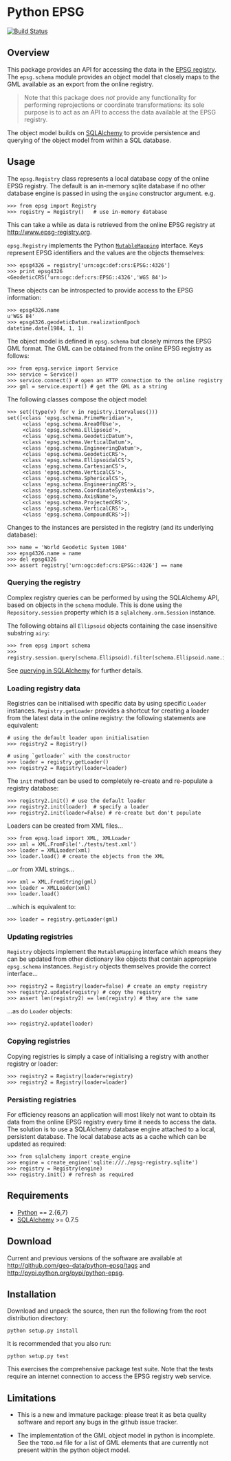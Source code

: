 # Python EPSG

[![Build Status](https://secure.travis-ci.org/geo-data/python-epsg.png)](http://travis-ci.org/geo-data/python-epsg)

## Overview

This package provides an API for accessing the data in the
[EPSG registry](http://www.epsg-registry.org). The `epsg.schema`
module provides an object model that closely maps to the GML available
as an export from the online registry.

> Note that this package does *not* provide any functionality for
> performing reprojections or coordinate transformations: its sole
> purpose is to act as an API to access the data available at the EPSG
> registry.

The object model builds on [SQLAlchemy](http://sqlalchemy.org) to
provide persistence and querying of the object model from within a SQL
database.

## Usage

The `epsg.Registry` class represents a local database copy of the
online EPSG registry. The default is an in-memory sqlite database if
no other database engine is passed in using the `engine` constructor
argument. e.g.

    >>> from epsg import Registry
    >>> registry = Registry()   # use in-memory database

This can take a while as data is retrieved from the online EPSG
registry at <http://www.epsg-registry.org>.

`epsg.Registry` implements the Python
[`MutableMapping`](http://docs.python.org/library/collections.html#collections.MutableMapping)
interface. Keys represent EPSG identifiers and the values are the
objects themselves:

    >>> epsg4326 = registry['urn:ogc:def:crs:EPSG::4326']
    >>> print epsg4326
    <GeodeticCRS('urn:ogc:def:crs:EPSG::4326','WGS 84')>

These objects can be introspected to provide access to the EPSG
information:

    >>> epsg4326.name
    u'WGS 84'
    >>> epsg4326.geodeticDatum.realizationEpoch
    datetime.date(1984, 1, 1)

The object model is defined in `epsg.schema` but closely mirrors the
EPSG GML format. The GML can be obtained from the online EPSG registry
as follows:

    >>> from epsg.service import Service
    >>> service = Service()
    >>> service.connect() # open an HTTP connection to the online registry
    >>> gml = service.export() # get the GML as a string

The following classes compose the object model:

    >>> set((type(v) for v in registry.itervalues()))
    set([<class 'epsg.schema.PrimeMeridian'>,
         <class 'epsg.schema.AreaOfUse'>,
         <class 'epsg.schema.Ellipsoid'>,
         <class 'epsg.schema.GeodeticDatum'>,
         <class 'epsg.schema.VerticalDatum'>,
         <class 'epsg.schema.EngineeringDatum'>,
         <class 'epsg.schema.GeodeticCRS'>,
         <class 'epsg.schema.EllipsoidalCS'>,
         <class 'epsg.schema.CartesianCS'>,
         <class 'epsg.schema.VerticalCS'>,
         <class 'epsg.schema.SphericalCS'>,
         <class 'epsg.schema.EngineeringCRS'>,
         <class 'epsg.schema.CoordinateSystemAxis'>,
         <class 'epsg.schema.AxisName'>,
         <class 'epsg.schema.ProjectedCRS'>,
         <class 'epsg.schema.VerticalCRS'>,
         <class 'epsg.schema.CompoundCRS'>])

Changes to the instances are persisted in the registry (and its
underlying database):

    >>> name = 'World Geodetic System 1984'
    >>> epsg4326.name = name
    >>> del epsg4326
    >>> assert registry['urn:ogc:def:crs:EPSG::4326'] == name

### Querying the registry

Complex registry queries can be performed by using the SQLAlchemy API,
based on objects in the `schema` module. This is done using the
`Repository.session` property which is a `sqlalchemy.orm.Session`
instance.

The following obtains all `Ellipsoid` objects containing the case
insensitive substring `airy`:

    >>> from epsg import schema
    >>> registry.session.query(schema.Ellipsoid).filter(schema.Ellipsoid.name.ilike('%airy%')).all()

See
[querying in SQLAlchemy](http://docs.sqlalchemy.org/en/latest/orm/tutorial.html#querying)
for further details.

### Loading registry data

Registries can be initialised with specific data by using specific
`Loader` instances. `Registry.getLoader` provides a shortcut for
creating a loader from the latest data in the online registry: the
following statements are equivalent:

    # using the default loader upon initialisation
    >>> registry2 = Registry()

    # using `getloader` with the constructor
    >>> loader = registry.getLoader()
    >>> registry2 = Registry(loader=loader)

The `init` method can be used to completely re-create and re-populate
a registry database:

    >>> registry2.init() # use the default loader
    >>> registry2.init(loader)  # specify a loader
    >>> registry2.init(loader=False) # re-create but don't populate

Loaders can be created from XML files...

    >>> from epsg.load import XML, XMLLoader
    >>> xml = XML.FromFile('./tests/test.xml')
    >>> loader = XMLLoader(xml)
    >>> loader.load() # create the objects from the XML

...or from XML strings...

    >>> xml = XML.FromString(gml)
    >>> loader = XMLLoader(xml)
    >>> loader.load()

...which is equivalent to:

    >>> loader = registry.getLoader(gml)

### Updating registries

`Registry` objects implement the `MutableMapping` interface which
means they can be updated from other dictionary like objects that
contain appropriate `epsg.schema` instances. `Registry` objects
themselves provide the correct interface...

    >>> registry2 = Registry(loader=false) # create an empty registry
    >>> registry2.update(registry) # copy the registry
    >>> assert len(registry2) == len(registry) # they are the same

...as do `Loader` objects:

    >>> registry2.update(loader)

### Copying registries

Copying registries is simply a case of initialising a registry with
another registry or loader:

    >>> registry2 = Registry(loader=registry)
    >>> registry2 = Registry(loader=loader)

### Persisting registries

For efficiency reasons an application will most likely not want to
obtain its data from the online EPSG registry every time it needs to
access the data. The solution is to use a SQLAlchemy database engine
attached to a local, persistent database. The local database acts as a
cache which can be updated as required:

    >>> from sqlalchemy import create_engine
    >>> engine = create_engine('sqlite:///./epsg-registry.sqlite')
    >>> registry = Registry(engine)
    >>> registry.init() # refresh as required

## Requirements

- [Python](http://www.python.org) == 2.{6,7}
- [SQLAlchemy](http://www.sqlalchemy.org) >= 0.7.5

## Download

Current and previous versions of the software are available at
<http://github.com/geo-data/python-epsg/tags> and
<http://pypi.python.org/pypi/python-epsg>.

## Installation

Download and unpack the source, then run the following from the root
distribution directory:

    python setup.py install

It is recommended that you also run:

    python setup.py test

This exercises the comprehensive package test suite. Note that the
tests require an internet connection to access the EPSG registry web
service.

## Limitations

- This is a new and immature package: please treat it as beta quality
  software and report any bugs in the github issue tracker.

- The implementation of the GML object model in python is
  incomplete. See the `TODO.md` file for a list of GML elements that
  are currently not present within the python object model.
